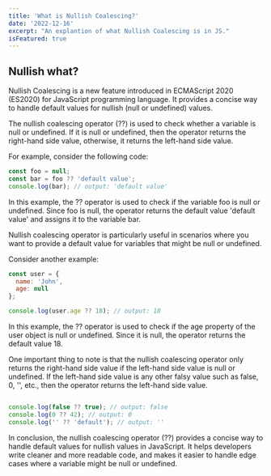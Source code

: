 ```yaml
---
title: 'What is Nullish Coalescing?'
date: '2022-12-16'
excerpt: "An explantion of what Nullish Coalescing is in JS." 
isFeatured: true
---
```

## Nullish what?

Nullish Coalescing is a new feature introduced in ECMAScript 2020 (ES2020) for JavaScript programming language. It provides a concise way to handle default values for nullish (null or undefined) values.

The nullish coalescing operator (??) is used to check whether a variable is null or undefined. If it is null or undefined, then the operator returns the right-hand side value, otherwise, it returns the left-hand side value.

For example, consider the following code:

```js
const foo = null;
const bar = foo ?? 'default value';
console.log(bar); // output: 'default value'
```

In this example, the ?? operator is used to check if the variable foo is null or undefined. Since foo is null, the operator returns the default value 'default value' and assigns it to the variable bar.

Nullish coalescing operator is particularly useful in scenarios where you want to provide a default value for variables that might be null or undefined.

Consider another example:

```js
const user = {
  name: 'John',
  age: null
};

console.log(user.age ?? 18); // output: 18
```
In this example, the ?? operator is used to check if the age property of the user object is null or undefined. Since it is null, the operator returns the default value 18.

One important thing to note is that the nullish coalescing operator only returns the right-hand side value if the left-hand side value is null or undefined. If the left-hand side value is any other falsy value such as false, 0, '', etc., then the operator returns the left-hand side value.

```js

console.log(false ?? true); // output: false
console.log(0 ?? 42); // output: 0
console.log('' ?? 'default'); // output: ''

```

In conclusion, the nullish coalescing operator (??) provides a concise way to handle default values for nullish values in JavaScript. It helps developers write cleaner and more readable code, and makes it easier to handle edge cases where a variable might be null or undefined.




